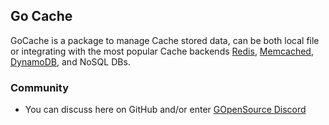 ## Go Cache
GoCache is a package to manage Cache stored data, can be both local file or integrating with the most popular Cache backends [Redis](https://redis.io/), [Memcached](https://memcached.org/), [DynamoDB](https://aws.amazon.com/dynamodb/), and NoSQL DBs.

### Community
- You can discuss here on GitHub and/or enter [GOpenSource Discord](https://discord.gg/X8eYZqgXdG)

